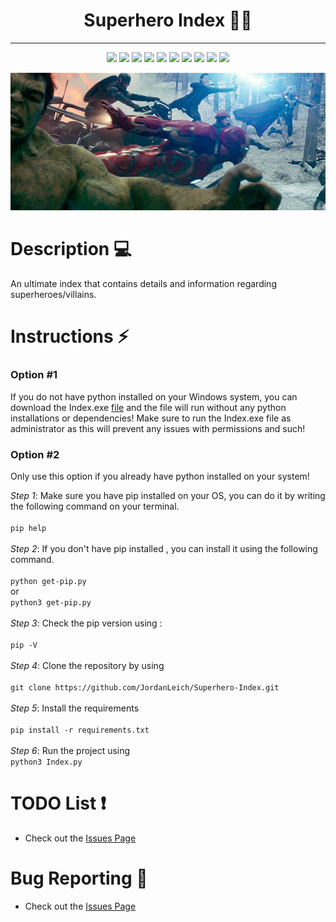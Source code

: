 <h1 align="center">
    Superhero Index 🦸‍♂️
</h1>
<hr>
<p align="center">
    <img src="https://img.shields.io/github/license/jordanleich/Superhero-Index">
    <img src="https://img.shields.io/github/contributors/jordanleich/Superhero-Index">
    <img src="https://img.shields.io/badge/-Heroic-brightgreen">    
    <img src="https://img.shields.io/github/languages/code-size/JordanLeich/Superhero-Index">    
    <img src="https://img.shields.io/github/repo-size/JordanLeich/Superhero-Index"> 
    <img src="https://img.shields.io/tokei/lines/github/JordanLeich/Superhero-Index?label=lines%20of%20code">
    <img src="https://img.shields.io/github/stars/jordanleich/Superhero-Index?style=socialhttps://img.shields.io/tokei/lines/github/JordanLeich/Superhero-Index?label=lines%20of%20code"> 
    <img src="https://img.shields.io/github/stars/jordanleich?label=user%20stars&style=social"> 
    <img src="https://img.shields.io/github/v/release/jordanleich/Superhero-Index?include_prereleases"> 
    <img src="https://img.shields.io/github/last-commit/jordanleich/Superhero-Index">    
</p>

<p align="center">
    <img src="images/gif.gif" alt="wallpaper">
</p>


# Description 💻
An ultimate index that contains details and information regarding superheroes/villains.

# Instructions ⚡
### Option #1
If you do not have python installed on your Windows system, you can download the Index.exe [file](https://github.com/JordanLeich/Superhero-Index/blob/main/Index.exe) and the file will run without any python installations or dependencies! Make sure to run the Index.exe file as administrator as this will prevent any issues with permissions and such!

### Option #2
Only use this option if you already have python installed on your system!

  *Step 1*:
    Make sure you have pip installed on your OS, you can do it by writing the following command on your terminal.<br/><br/>
    ```
    pip help
    ```<br/><br/>
   *Step 2*:
    If you don't have pip installed , you can install it using the following command.<br/><br/>
    ```
    python get-pip.py
    ```
    <br/>or <br/>
    ```
    python3 get-pip.py
    ```<br/><br/>
   *Step 3*:
    Check the pip version using :<br/><br/>
    ```
    pip -V
    ```<br/><br/>
    *Step 4*:
      Clone the repository by using <br/><br/>
      ```
      git clone https://github.com/JordanLeich/Superhero-Index.git
      ```<br/><br/>
     *Step 5*:
      Install the requirements<br/><br/>
      ```
      pip install -r requirements.txt
      ```<br/><br/>
     *Step 6*:
      Run the project using<br/>
      ```
      python3 Index.py
      ```

# TODO List ❗ 
- Check out the [Issues Page](https://github.com/JordanLeich/Superhero-Index/issues/1)

# Bug Reporting 🐞
- Check out the [Issues Page](https://github.com/JordanLeich/Superhero-Index/issues/2)
